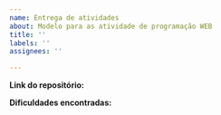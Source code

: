 ```yaml
---
name: Entrega de atividades
about: Modelo para as atividade de programação WEB
title: ''
labels: ''
assignees: ''

---
```


**Link do repositório:**



**Dificuldades encontradas:**
